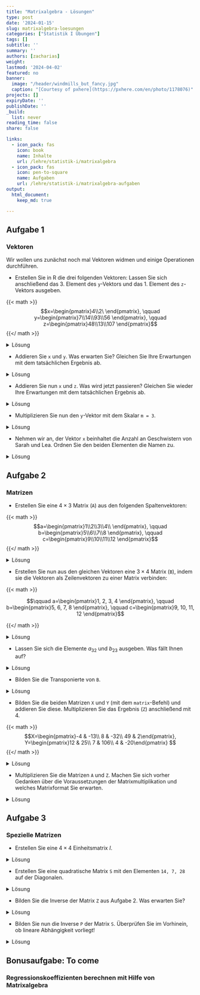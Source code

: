 ```yaml
---
title: "Matrixalgebra - Lösungen" 
type: post
date: '2024-01-15' 
slug: matrixalgebra-loesungen
categories: ["Statistik I Übungen"] 
tags: [] 
subtitle: ''
summary: '' 
authors: [zacharias]
weight:
lastmod: '2024-04-02'
featured: no
banner:
  image: "/header/windmills_but_fancy.jpg"
  caption: "[Courtesy of pxhere](https://pxhere.com/en/photo/1178076)"
projects: []
expiryDate: ''
publishDate: ''
_build:
  list: never
reading_time: false
share: false

links:
  - icon_pack: fas
    icon: book
    name: Inhalte
    url: /lehre/statistik-i/matrixalgebra
  - icon_pack: fas
    icon: pen-to-square
    name: Aufgaben
    url: /lehre/statistik-i/matrixalgebra-aufgaben
output:
  html_document:
    keep_md: true

---
```




## Aufgabe 1
### Vektoren
Wir wollen uns zunächst noch mal Vektoren widmen und einige Operationen durchführen.

* Erstellen Sie in R die drei folgenden Vektoren:
Lassen Sie sich anschließend das 3. Element des `y`-Vektors und das 1. Element des `z`-Vektors ausgeben.

{{< math >}}
$$x=\begin{pmatrix}4\\2\ \end{pmatrix}, \qquad y=\begin{pmatrix}7\\14\\93\\56 \end{pmatrix}, \qquad z=\begin{pmatrix}48\\13\\107 \end{pmatrix}$$
{{</ math >}}

<details><summary>Lösung</summary>

```r
# Erstellen der Vektoren
x <- c(4, 2)
y <- c(7, 14, 93, 56)
z <- c(48, 13, 107)

y[3] # 3. Element des y-Vektors
```

```
## [1] 93
```

```r
z[1] # 1. Element des z-Vektors
```

```
## [1] 48
```
</details>


* Addieren Sie `x` und `y`. Was erwarten Sie? Gleichen Sie Ihre Erwartungen mit dem tatsächlichen Ergebnis ab.

<details><summary>Lösung</summary>

```r
x + y
```

```
## [1] 11 16 97 58
```
Wir wissen bereits, dass die Addition von Vektoren elementeweise funktioniert. Eigentlich können wir nur Vektoren des gleichen Formats addieren, dennoch bekommen wir hier keine Fehlernachricht. Stattdessen benutzt R unseren kürzeren Vektor (`x`) zwei mal, um die Addition zu ermöglichen. 

</details>

* Addieren Sie nun `x` und `z`. Was wird jetzt passieren? Gleichen Sie wieder Ihre Erwartungen mit dem tatsächlichen Ergebnis ab.

<details><summary>Lösung</summary>

```r
x + z
```

```
## Warning in x + z: longer object length is not a multiple of shorter object length
```

```
## [1]  52  15 111
```

In der vorherigen Aufgabe hatten wir zwei Vektoren vorliegen, die ein Vielfaches einander darstellten. Dies ist in dieser Aufgabe nicht der Fall, deshalb bekommen wir hier eine Warnung: `"longer object length is not a multiple of shorter object length".` R warnt uns also, dass der längere Vektor in diesem Beispiel kein Vielfaches des kürzeren Vektors darstellt (und somit nicht einfach der kürzere Vektor vervielfacht genutzt werden kann). Stattdessen verwendet R nur das erste Element unseres `z`-Vektors zweifach. 

</details>

* Multiplizieren Sie nun den `y`-Vektor mit dem Skalar `m = 3`.

<details><summary>Lösung</summary>

```r
m <- 3
y * m
```

```
## [1]  21  42 279 168
```

Wie wir sehen, wird jedes Element unseres Vektors mit 3 multipliziert. Die Multiplikation mit Skalaren funktioniert also ebenso elementenweise.

</details>

* Nehmen wir an, der Vektor `x` beinhaltet die Anzahl an Geschwistern von Sarah und Lea. 
Ordnen Sie den beiden Elementen die Namen zu.

<details><summary>Lösung</summary>

```r
names(x) <- c("Sarah", "Lea")
x
```

```
## Sarah   Lea 
##     4     2
```

</details>


## Aufgabe 2
### Matrizen


* Erstellen Sie eine $4 \times 3$ Matrix (`A`) aus den folgenden Spaltenvektoren:

{{< math >}}
$$a=\begin{pmatrix}1\\2\\3\\4\\ \end{pmatrix}, \qquad b=\begin{pmatrix}5\\6\\7\\8 \end{pmatrix}, \qquad c=\begin{pmatrix}9\\10\\11\\12 \end{pmatrix}$$
{{</ math >}}

<details><summary>Lösung</summary>

```r
# Vektoren erstellen
a <- c(1, 2, 3, 4)
b <- c(5, 6, 7, 8)
c <- c(9, 10, 11, 12)

# Matrix A erstellen und anzeigen lassen
A <- cbind(a, b, c)
A
```

```
##      a b  c
## [1,] 1 5  9
## [2,] 2 6 10
## [3,] 3 7 11
## [4,] 4 8 12
```
</details>


* Erstellen Sie nun aus den gleichen Vektoren eine $3 \times 4$  Matrix (`B`), indem sie die Vektoren als Zeilenvektoren zu einer Matrix verbinden:

{{< math >}}

$$\qquad a=\begin{pmatrix}1, 2, 3, 4 \end{pmatrix},   \qquad b=\begin{pmatrix}5, 6, 7, 8 \end{pmatrix}, \qquad c=\begin{pmatrix}9, 10, 11, 12 \end{pmatrix}$$

{{</ math >}}

<details><summary>Lösung</summary>

```r
# Matrix B erstellen und anzeigen lassen
B <- rbind(a, b, c)
B
```

```
##   [,1] [,2] [,3] [,4]
## a    1    2    3    4
## b    5    6    7    8
## c    9   10   11   12
```
</details>


* Lassen Sie sich die Elemente $a_{32}$ und $b_{23}$ ausgeben. Was fällt Ihnen auf?

<details><summary>Lösung</summary>

```r
A[3, 2]
```

```
## b 
## 7
```

```r
B[2, 3]
```

```
## b 
## 7
```
Wie wir sehen, sind die Elemente $a_{32}$ und $b_{23}$ identisch. Das liegt daran, dass die Matrix `A` die Transponierte der Matrix `B` ist.

</details>


* Bilden Sie die Transponierte von `B`.

<details><summary>Lösung</summary>

```r
t(B)
```

```
##      a b  c
## [1,] 1 5  9
## [2,] 2 6 10
## [3,] 3 7 11
## [4,] 4 8 12
```

Wir sehen, dass die Transponierte von `B` tatsächlich identisch mit `A` ist. Wir können die Elemente auch einzeln abgleichen:


```r
t(B) == A
```

```
##         a    b    c
## [1,] TRUE TRUE TRUE
## [2,] TRUE TRUE TRUE
## [3,] TRUE TRUE TRUE
## [4,] TRUE TRUE TRUE
```
</details>

* Bilden Sie die beiden Matrizen `X` und `Y` (mit dem `matrix`-Befehl) und addieren Sie diese. Multiplizieren Sie das Ergebnis (`Z`) anschließend mit 4. 

{{< math >}}
$$X=\begin{pmatrix}-4 & -13\\ 8 & -32\\ 49 & 2\end{pmatrix}, Y=\begin{pmatrix}12 & 25\\ 7 & 106\\ 4 & -20\end{pmatrix} $$
{{</ math >}}

<details><summary>Lösung</summary>

```r
# Matrizen erstellen
X <- matrix(c(-4, -13, 
              8, -32,
              49, 2), nrow = 3, ncol = 2,
            byrow = TRUE)
Y <- matrix(c(12, 25,
              7, 106,
              4, -20), nrow = 3, ncol = 2,
            byrow = TRUE)
```


```r
# Matrizen addieren
Z <- X + Y
Z
```

```
##      [,1] [,2]
## [1,]    8   12
## [2,]   15   74
## [3,]   53  -18
```

```r
# mit 4 addieren (skalare Multiplikation)
Z*4
```

```
##      [,1] [,2]
## [1,]   32   48
## [2,]   60  296
## [3,]  212  -72
```
</details>

* Multiplizieren Sie die Matrizen `A` und `Z`. Machen Sie sich vorher Gedanken über die Voraussetzungen der Matrixmultiplikation und welches Matrixformat Sie erwarten. 

<details><summary>Lösung</summary>

```r
# Matrixmultiplikation
A %*% Z
```

```
##      [,1] [,2]
## [1,]  560  220
## [2,]  636  288
## [3,]  712  356
## [4,]  788  424
```

Die Multiplikation der beiden Matrizen funktioniert unproblematisch, da die beiden Matrizen kompatibel sind, d.h. die Anzahl an Spalten der Matrix `A` entspricht der Anzahl an Zeilen der Matrix `Z`. Das Ergebnis ist entstanden, indem die Zeilen der Matrix `A` mit den Spalten der Matrix `Z` elementenweise multipliziert und diese Elemente anschließend addiert wurden. Wir erhalten eine $4 \times 2$ Matrix.

</details>

## Aufgabe 3
### Spezielle Matrizen

* Erstellen Sie eine $4 \times 4$ Einheitsmatrix $I$.

<details><summary>Lösung</summary>

```r
# Einheitsmatrix
I <- diag(4)
I
```

```
##      [,1] [,2] [,3] [,4]
## [1,]    1    0    0    0
## [2,]    0    1    0    0
## [3,]    0    0    1    0
## [4,]    0    0    0    1
```
Die Einheitsmatrix $I$ zeichnet sich dadurch aus, dass Sie auf der Diagonale nur Einsen und sonst nur Nullen als Elemente hat.

</details>

* Erstellen Sie eine quadratische Matrix `S` mit den Elementen `14, 7, 28` auf der Diagonalen.

<details><summary>Lösung</summary>

```r
# quadratische Matrix
S <- diag(c(14, 7, 28))
S
```

```
##      [,1] [,2] [,3]
## [1,]   14    0    0
## [2,]    0    7    0
## [3,]    0    0   28
```

</details>


* Bilden Sie die Inverse der Matrix `Z` aus Aufgabe 2. Was erwarten Sie?

<details><summary>Lösung</summary>

```r
# Inverse
# solve(Z)
```
Es lässt sich keine Inverse der Matrix `Z` bilden, da diese nicht quadratisch ist. Das erfahren wir auch in der Fehlernachricht von R: `'a' (3 x 2) must be square`.

</details>


* Bilden Sie nun die Inverse `P` der Matrix `S`. Überprüfen Sie im Vorhinein, ob lineare Abhängigkeit vorliegt!

<details><summary>Lösung</summary>

```r
# Determinante bestimmen
det(S)
```

```
## [1] 2744
```
Die Determinante ist nicht Null, es liegt also keine lineare Abhängigkeit vor.


```r
# Inverse
P <- solve(S)
P
```

```
##            [,1]      [,2]       [,3]
## [1,] 0.07142857 0.0000000 0.00000000
## [2,] 0.00000000 0.1428571 0.00000000
## [3,] 0.00000000 0.0000000 0.03571429
```
Nun erhalten wir ein Ergebnis, da es sich bei `S` um eine quadratische Matrix handelt, die zudem regulär und somit invertierbar ist. Unser Ergebnis ist die Matrix, mit welcher wir `S` (matrix-)multiplizieren müssen, um die Einheitsmatrix zu erhalten. Das können wir auch kurz gegenchecken:


```r
# Inverse
P %*% S
```

```
##      [,1] [,2] [,3]
## [1,]    1    0    0
## [2,]    0    1    0
## [3,]    0    0    1
```
Tatsächlich: Wir erhalten die Einheitmatrix $I$.

</details>

## Bonusaufgabe: To come
### Regressionskoeffizienten berechnen mit Hilfe von Matrixalgebra
